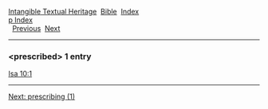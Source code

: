 [Intangible Textual Heritage](../../index)  [Bible](../index) 
[Index](index)   
[p Index](_p_)  
  [Previous](c08787)  [Next](c08789) 

------------------------------------------------------------------------

### &lt;prescribed&gt; 1 entry

[Isa 10:1](../kjv/isa010.htm#001)  

------------------------------------------------------------------------

[Next: prescribing (1)](c08789)
